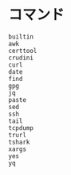 # コマンド

```{toctree}
builtin
awk
certtool
crudini
curl
date
find
gpg
jq
paste
sed
ssh
tail
tcpdump
trurl
tshark
xargs
yes
yq
```
